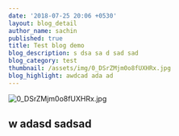 ```yaml
---
date: '2018-07-25 20:06 +0530'
layout: blog_detail
author_name: sachin
published: true
title: Test blog demo
blog_description: s dsa sa d sad sad
blog_category: test
thumbnail: /assets/img/0_DSrZMjm0o8fUXHRx.jpg
blog_highlight: awdcad ada ad
---
```





![0_DSrZMjm0o8fUXHRx.jpg]({{site.baseurl}}/assets/img/0_DSrZMjm0o8fUXHRx.jpg)


## w adasd sadsad
